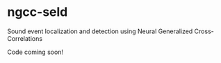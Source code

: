 # ngcc-seld
Sound event localization and detection using Neural Generalized Cross-Correlations

Code coming soon!
